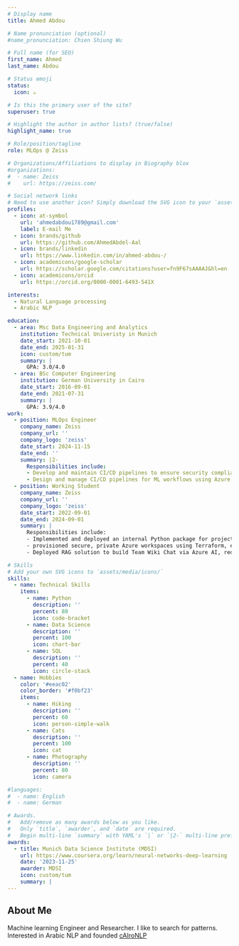 ```yaml
---
# Display name
title: Ahmed Abdou

# Name pronunciation (optional)
#name_pronunciation: Chien Shiung Wu

# Full name (for SEO)
first_name: Ahmed
last_name: Abdou

# Status emoji
status:
  icon: ☕️

# Is this the primary user of the site?
superuser: true

# Highlight the author in author lists? (true/false)
highlight_name: true

# Role/position/tagline
role: MLOps @ Zeiss

# Organizations/Affiliations to display in Biography blox
#organizations:
#  - name: Zeiss
#    url: https://zeiss.com/

# Social network links
# Need to use another icon? Simply download the SVG icon to your `assets/media/icons/` folder.
profiles:
  - icon: at-symbol
    url: 'ahmedabdou1789@gmail.com'
    label: E-mail Me
  - icon: brands/github
    url: https://github.com/AhmedAbdel-Aal
  - icon: brands/linkedin
    url: https://www.linkedin.com/in/ahmed-abdou-/
  - icon: academicons/google-scholar
    url: https://scholar.google.com/citations?user=fn9F67sAAAAJ&hl=en
  - icon: academicons/orcid
    url: https://orcid.org/0000-0001-6493-541X

interests:
  - Natural Language processing
  - Arabic NLP

education:
  - area: Msc Data Engineering and Analytics
    institution: Technical Univeristy in Munich
    date_start: 2021-10-01
    date_end: 2025-01-31
    icon: custom/tum
    summary: |
      GPA: 3.0/4.0
  - area: BSc Computer Engineering
    institution: German University in Cairo
    date_start: 2016-09-01
    date_end: 2021-07-31
    summary: |
      GPA: 3.9/4.0
work:
  - position: MLOps Engineer
    company_name: Zeiss
    company_url: ''
    company_logo: 'zeiss'
    date_start: 2024-11-15
    date_end: ''
    summary: |2-
      Responsibilities include:
      - Develop and maintain CI/CD pipelines to ensure security compliance by conducting vulnerability scans with FOSS scanner tools.
      - Design and manage CI/CD pipelines for ML workflows using Azure DevOps
  - position: Working Student
    company_name: Zeiss
    company_url: ''
    company_logo: 'zeiss'
    date_start: 2022-09-01
    date_end: 2024-09-01
    summary: |
      Responsibilities include:
      - Implemented and deployed an internal Python package for project management and querying; streamlined workflows and automated dashboard creation in under 5 minutes using Azure DevOps pipelines.
      - provisioned secure, private Azure workspaces using Terraform, enhancing infrastructure security and improving deployment times.
      - Deployed RAG solution to build Team Wiki Chat via Azure AI, reducing the time to get the needed info from the wiki to 1 minute.

# Skills
# Add your own SVG icons to `assets/media/icons/`
skills:
  - name: Technical Skills
    items:
      - name: Python
        description: ''
        percent: 80
        icon: code-bracket
      - name: Data Science
        description: ''
        percent: 100
        icon: chart-bar
      - name: SQL
        description: ''
        percent: 40
        icon: circle-stack
  - name: Hobbies
    color: '#eeac02'
    color_border: '#f0bf23'
    items:
      - name: Hiking
        description: ''
        percent: 60
        icon: person-simple-walk
      - name: Cats
        description: ''
        percent: 100
        icon: cat
      - name: Photography
        description: ''
        percent: 80
        icon: camera

#languages:
#  - name: English
#  - name: German

# Awards.
#   Add/remove as many awards below as you like.
#   Only `title`, `awarder`, and `date` are required.
#   Begin multi-line `summary` with YAML's `|` or `|2-` multi-line prefix and indent 2 spaces below.
awards:
  - title: Munich Data Science Institute (MDSI)
    url: https://www.coursera.org/learn/neural-networks-deep-learning
    date: '2023-11-25'
    awarder: MDSI
    icon: custom/tum
    summary: |
---
```


## About Me

Machine learning Engineer and Researcher. I like to search for patterns. Interested in Arabic NLP and founded [cAIroNLP](https://cairo-nlp.github.io/)